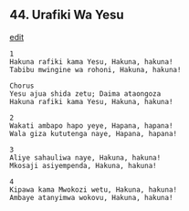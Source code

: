 ## 44. Urafiki Wa Yesu
[edit](https://docs.google.com/document/d/1_QW7mjN_AtMQTzo3kfc9YiUUAkmPWPkX/edit?mode=html)





    1
    Hakuna rafiki kama Yesu, Hakuna, hakuna!
    Tabibu mwingine wa rohoni, Hakuna, hakuna!

    Chorus
    Yesu ajua shida zetu; Daima ataongoza
    Hakuna rafiki kama Yesu, Hakuna, hakuna!

    2
    Wakati ambapo hapo yeye, Hapana, hapana!
    Wala giza kututenga naye, Hapana, hapana!

    3
    Aliye sahauliwa naye, Hakuna, hakuna!
    Mkosaji asiyempenda, Hakuna, hakuna!

    4
    Kipawa kama Mwokozi wetu, Hakuna, hakuna!
    Ambaye atanyimwa wokovu, Hakuna, hakuna!

